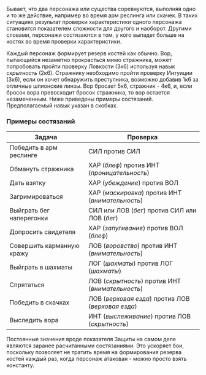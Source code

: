Бывает, что два персонажа или существа соревнуются, выполняя одно и то же действие, например во время арм реслинга или скачек. В таких ситуациях результат проверки характеристики одного персонажа становится показателем сложности для другого и наоборот. Другими словами, персонажи состязаются в том, у кого выпадет больше на костях во время проверки характеристики.

Каждый персонаж формирует резерв костей как обычно. Вор, пытающийся незаметно прокрасться мимо стражника, может попробовать пройти проверку Ловкости (3к6) используя навык *скрытность* (2к6). Стражнику необходимо пройти проверку Интуиции (3к6), если он хочет обнаружить преступника, возможно добавив 1к6 за отличные шпионские линзы. Вор бросает 5к6, стражник - 4к6, и, если бросок вора превосходит бросок стражника, то вор остается незамеченным. Ниже приведены примеры состязаний. Предполагаемый навык указан в скобках.

### Примеры состязаний
Задача|Проверка
-|-
Победить в арм реслинге|СИЛ против СИЛ
Обмануть стражника|ХАР (*блеф*) против ИНТ (*проницательность*)
Дать взятку|ХАР (*убеждение*) против ВОЛ
Загримироваться|ХАР (*маскировка*) против ИНТ (*внимательность*)
Выйграть бег наперегонки|СИЛ или ЛОВ (*бег*) против СИЛ или ЛОВ (*бег*)
Допросить свидетеля|ХАР (*запугивание*) против ВОЛ (*блеф*)
Совершить карманную кражу|ЛОВ (*воровство*) против ИНТ (*внимательность*)
Выйграть в шахматы|ЛОГ (*шахматы*) против ЛОГ (*шахматы*)
Спрятаться|ЛОВ (*скрытность*) против ИНТ (*внимательность*)
Победить в скачках|ЛОВ (*верховая езда*) против ЛОВ (*верховая езда*)
Выследить вора|ИНТ (*выслеживание*) против ЛОВ (*скрытность*)

Постоянные значения вроде показателя Защиты на самом деле являются заранее расчитанными состязаниями. Это ускоряет бои, поскольку позволяет не тратить время на формирования резерва костей каждый раз, когда персонаж атакован - можно просто взять константу.